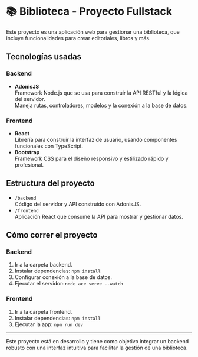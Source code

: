  # 📚 Biblioteca - Proyecto Fullstack

Este proyecto es una aplicación web para gestionar una biblioteca, que incluye funcionalidades para crear editoriales, libros y más.

## Tecnologías usadas

### Backend
- **AdonisJS**  
  Framework Node.js que se usa para construir la API RESTful y la lógica del servidor.  
  Maneja rutas, controladores, modelos y la conexión a la base de datos.

### Frontend
- **React**  
  Librería para construir la interfaz de usuario, usando componentes funcionales con TypeScript.  
- **Bootstrap**  
  Framework CSS para el diseño responsivo y estilizado rápido y profesional.

## Estructura del proyecto

- `/backend`  
  Código del servidor y API construido con AdonisJS.  
- `/frontend`  
  Aplicación React que consume la API para mostrar y gestionar datos.

## Cómo correr el proyecto

### Backend
1. Ir a la carpeta backend.
2. Instalar dependencias: `npm install`
3. Configurar conexión a la base de datos.
4. Ejecutar el servidor: `node ace serve --watch`

### Frontend
1. Ir a la carpeta frontend.
2. Instalar dependencias: `npm install`
3. Ejecutar la app: `npm run dev`

---

Este proyecto está en desarrollo y tiene como objetivo integrar un backend robusto con una interfaz intuitiva para facilitar la gestión de una biblioteca.
